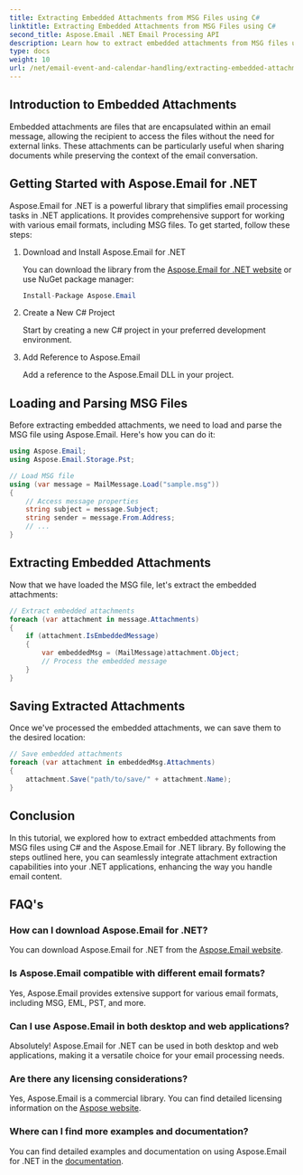 ```yaml
---
title: Extracting Embedded Attachments from MSG Files using C#
linktitle: Extracting Embedded Attachments from MSG Files using C#
second_title: Aspose.Email .NET Email Processing API
description: Learn how to extract embedded attachments from MSG files using C# and Aspose.Email for .NET. A comprehensive guide with source code examples.
type: docs
weight: 10
url: /net/email-event-and-calendar-handling/extracting-embedded-attachments-from-msg-files-using-csharp/
---
```


## Introduction to Embedded Attachments

Embedded attachments are files that are encapsulated within an email message, allowing the recipient to access the files without the need for external links. These attachments can be particularly useful when sharing documents while preserving the context of the email conversation.

## Getting Started with Aspose.Email for .NET

Aspose.Email for .NET is a powerful library that simplifies email processing tasks in .NET applications. It provides comprehensive support for working with various email formats, including MSG files. To get started, follow these steps:

1. Download and Install Aspose.Email for .NET

   You can download the library from the [Aspose.Email for .NET website](https://releases.aspose.com/email/net) or use NuGet package manager:
   
   ```csharp
   Install-Package Aspose.Email
   ```

2. Create a New C# Project

   Start by creating a new C# project in your preferred development environment.

3. Add Reference to Aspose.Email

   Add a reference to the Aspose.Email DLL in your project.

## Loading and Parsing MSG Files

Before extracting embedded attachments, we need to load and parse the MSG file using Aspose.Email. Here's how you can do it:

```csharp
using Aspose.Email;
using Aspose.Email.Storage.Pst;

// Load MSG file
using (var message = MailMessage.Load("sample.msg"))
{
    // Access message properties
    string subject = message.Subject;
    string sender = message.From.Address;
    // ...
}
```

## Extracting Embedded Attachments

Now that we have loaded the MSG file, let's extract the embedded attachments:

```csharp
// Extract embedded attachments
foreach (var attachment in message.Attachments)
{
    if (attachment.IsEmbeddedMessage)
    {
        var embeddedMsg = (MailMessage)attachment.Object;
        // Process the embedded message
    }
}
```

## Saving Extracted Attachments

Once we've processed the embedded attachments, we can save them to the desired location:

```csharp
// Save embedded attachments
foreach (var attachment in embeddedMsg.Attachments)
{
    attachment.Save("path/to/save/" + attachment.Name);
}
```

## Conclusion

In this tutorial, we explored how to extract embedded attachments from MSG files using C# and the Aspose.Email for .NET library. By following the steps outlined here, you can seamlessly integrate attachment extraction capabilities into your .NET applications, enhancing the way you handle email content.

## FAQ's

### How can I download Aspose.Email for .NET?

You can download Aspose.Email for .NET from the [Aspose.Email website](https://releases.aspose.com/email/net).

### Is Aspose.Email compatible with different email formats?

Yes, Aspose.Email provides extensive support for various email formats, including MSG, EML, PST, and more.

### Can I use Aspose.Email in both desktop and web applications?

Absolutely! Aspose.Email for .NET can be used in both desktop and web applications, making it a versatile choice for your email processing needs.

### Are there any licensing considerations?

Yes, Aspose.Email is a commercial library. You can find detailed licensing information on the [Aspose website](https://purchase.aspose.com).

### Where can I find more examples and documentation?

You can find detailed examples and documentation on using Aspose.Email for .NET in the [documentation](https://reference.aspose.com/email/net).
